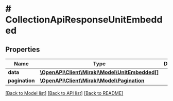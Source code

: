 # # CollectionApiResponseUnitEmbedded

## Properties

Name | Type | Description | Notes
------------ | ------------- | ------------- | -------------
**data** | [**\OpenAPI\Client\Mirakl\Model\UnitEmbedded[]**](UnitEmbedded.md) |  |
**pagination** | [**\OpenAPI\Client\Mirakl\Model\Pagination**](Pagination.md) |  | [optional]

[[Back to Model list]](../../README.md#models) [[Back to API list]](../../README.md#endpoints) [[Back to README]](../../README.md)

